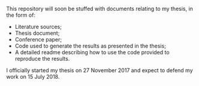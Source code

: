 This repository will soon be stuffed with documents relating to my thesis, in the form of:

- Literature sources;
- Thesis document;
- Conference paper;
- Code used to generate the results as presented in the thesis;
- A detailed readme describing how to use the code provided to reproduce the results.

I officially started my thesis on 27 November 2017 and expect to defend my work on 15 July 2018.
